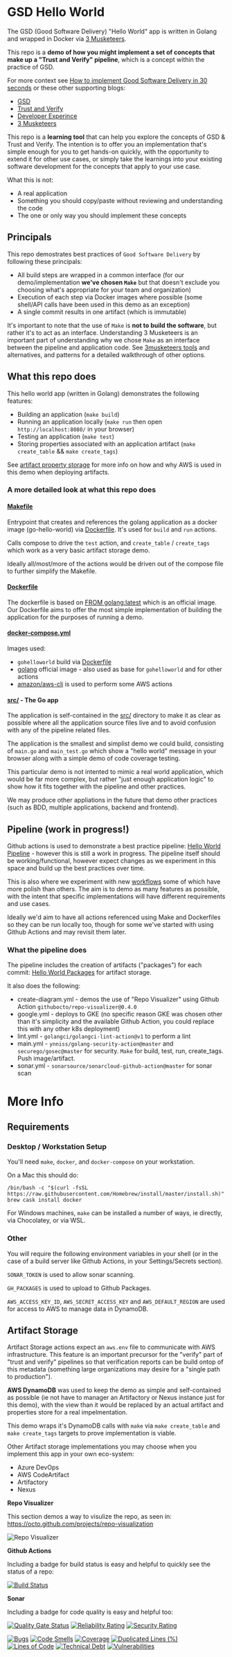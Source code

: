 # GSD Hello World

The GSD (Good Software Delivery) "Hello World" app is written in Golang and wrapped in Docker via [3 Musketeers](https://3musketeers.io/).

This repo is a **demo of how you might implement a set of concepts that make up a "Trust and Verify" pipeline**, which is a concept within the practice of GSD.

For more context see [How to implement Good Software Delivery in 30 seconds](https://medium.com/@drew.khoury/how-to-implement-good-software-delivery-in-30-seconds-72d13ad4a296) or these other supporting blogs:

- [GSD](https://medium.com/@drew.khoury/how-cloud-transformation-at-scale-can-enable-good-software-delivery-4a6645d4c570)
- [Trust and Verify](https://medium.com/@drew.khoury/good-software-delivery-trust-and-verify-ced74fa04b39)
- [Developer Experince](https://medium.com/@drew.khoury/optimizing-for-dx-the-developer-experience-f37fe168642d)
- [3 Musketeers](https://medium.com/@drew.khoury/3-musketeers-for-an-epic-developer-experience-8676ddaf33b2)

This repo is a **learning tool** that can help you explore the concepts of GSD & Trust and Verify. The intention is to offer you an implementation that's simple enough for you to get hands-on quickly, with the opportunity to extend it for other use cases, or simply take the learnings into your existing software development for the concepts that apply to your use case.

What this is not:

- A real application
- Something you should copy/paste without reviewing and understanding the code
- The one or only way you should implement these concepts

## Principals

This repo demostrates best practices of `Good Software Delivery` by following these principals:

- All build steps are wrapped in a common interface (for our demo/implementation **we've chosen `Make`** but that doesn't exclude you choosing what's appropriate for your team and organization)
- Execution of each step via Docker images where possible (some shell/API calls have been used in this demo as an exception)
- A single commit results in one artifact (which is immutable)

It's important to note that the use of `Make` is **not to build the software**, but rather it's to act as an interface. Understanding 3 Musketeers is an important part of understanding why we chose `Make` as an interface between the pipeline and application code. See [3musketeers tools](https://3musketeers.io/about/tools.html) and alternatives, and patterns for a detailed walkthrough of other options.

## What this repo does

This hello world app (written in Golang) demonstrates the following features:

- Building an application (`make build`)
- Running an application locally (`make run` then open `http://localhost:8080/` in your browser)
- Testing an application (`make test`)
- Storing properties associated with an application artifact (`make create_table` && `make create_tags`)

See [artifact property storage](https://github.com/contino/gsd-hello-world#artifact-storage) for more info on how and why AWS is used in this demo when deploying artifacts.

### A more detailed look at what this repo does

#### [Makefile](https://github.com/contino/gsd-hello-world/blob/master/Makefile)

Entrypoint that creates and references the golang application as a docker image (go-hello-world) via [Dockerfile](https://github.com/contino/gsd-hello-world/blob/master/Dockerfile). It's used for `build` and `run` actions.

Calls compose to drive the `test` action, and `create_table` / `create_tags` which work as a very basic artifact storage demo.

Ideally all/most/more of the actions would be driven out of the compose file to further simplify the Makefile.

#### [Dockerfile](https://github.com/contino/gsd-hello-world/blob/master/Dockerfile)

The dockerfile is based on [FROM golang:latest](https://hub.docker.com/_/golang) which is an official image. Our Dockerfile aims to offer the most simple implementation of building the application for the purposes of running a demo.

#### [docker-compose.yml](https://github.com/contino/gsd-hello-world/blob/master/docker-compose.yml)

Images used:

- `gohelloworld` build via [Dockerfile](https://github.com/contino/gsd-hello-world/blob/master/Dockerfile)
- [golang](https://hub.docker.com/_/golang) official image - also used as base for `gohelloworld` and for other actions
- [amazon/aws-cli](https://hub.docker.com/r/amazon/aws-cli) is used to perform some AWS actions

#### [src/](https://github.com/contino/gsd-hello-world/tree/master/src) - The Go app

The application is self-contained in the [src/](https://github.com/contino/gsd-hello-world/tree/master/src) directory to make it as clear as possible where all the application source files live and to avoid confusion with any of the pipeline related files.

The application is the smallest and simplist demo we could build, consisting of `main.go` and `main_test.go` which show a "hello world" message in your browser along with a simple demo of code coverage testing.

This particular demo is not intented to mimic a real world application, which would be far more complex, but rather "just enough application logic" to show how it fits together with the pipeline and other practices.

We may produce other appliations in the future that demo other practices (such as BDD, multiple applications, backend and frontend).

## Pipeline (work in progress!)

Github actions is used to demonstrate a best practice pipeline: [Hello World Pipeline](https://github.com/contino/gsd-hello-world/actions) - however this is still a work in progress. The pipeline itself should be working/functional, however expect changes as we experiment in this space and build up the best practices over time.

This is also where we experiment with new [workflows](https://github.com/contino/gsd-hello-world/tree/master/.github/workflows) some of which have more polish than others. The aim is to demo as many features as possible, with the intent that specific implementations will have different requirements and use cases.

Ideally we'd aim to have all actions referenced using Make and Dockerfiles so they can be run locally too, though for some we've started with using Github Actions and may revisit them later.

### What the pipeline does

The pipeline includes the creation of artifacts ("packages") for each commit: [Hello World Packages](https://github.com/contino/gsd-hello-world/packages) for artifact storage.

It also does the following:

- create-diagram.yml - demos the use of "Repo Visualizer" using Github Action `githubocto/repo-visualizer@0.4.0`
- google.yml - deploys to GKE (no specific reason GKE was chosen other than it's simplicity and the available Github Action, you could replace this with any other k8s deployment)
- lint.yml - `golangci/golangci-lint-action@v1` to perform a lint
- main.yml - `ynniss/golang-security-action@master` and `securego/gosec@master` for security. `Make` for build, test, run, create_tags. Push image/artifact.
- sonar.yml - `sonarsource/sonarcloud-github-action@master` for sonar scan

# More Info

## Requirements

### Desktop / Workstation Setup

You'll need `make`, `docker`, and `docker-compose` on your workstation.

On a Mac this should do:

```
/bin/bash -c "$(curl -fsSL https://raw.githubusercontent.com/Homebrew/install/master/install.sh)"
brew cask install docker
```

For Windows machines, `make` can be installed a number of ways, ie directly, via Chocolatey, or via WSL.

### Other

You will require the following environment variables in your shell (or in the case of a build server like Github Actions, in your Settings/Secrets section).

`SONAR_TOKEN` is used to allow sonar scanning.

`GH_PACKAGES` is used to upload to Github Packages.

`AWS_ACCESS_KEY_ID`, `AWS_SECRET_ACCESS_KEY` and `AWS_DEFAULT_REGION` are used for access to AWS to manage data in DynamoDB.

## Artifact Storage

Artifact Storage actions expect an `aws.env` file to communicate with AWS infrastructure. This feature is an important precursor for the "verify" part of "trust and verify" pipelines so that verification reports can be build ontop of this metadata (something large organizations may desire for a "single path to production").

**AWS DynamoDB** was used to keep the demo as simple and self-contained as possible (ie not have to manager an Artifactory or Nexus instance just for this demo), with the view than it would be replaced by an actual artifact and properties store for a real impelmentation.

This demo wraps it's DynamoDB calls with `make` via `make create_table` and `make create_tags` targets to prove implementation is viable.

Other Artifact storage implementations you may choose when you implement this app in your own eco-system:

- Azure DevOps
- AWS CodeArtifact
- Artifactory
- Nexus

**Repo Visualizer**

This section demos a way to visulize the repo, as seen in: https://octo.github.com/projects/repo-visualization

![Repo Visualizer](repo-visualizer.svg)

**Github Actions**

Including a badge for build status is easy and helpful to quickly see the status of a repo:

[![Build Status](https://github.com/contino/gsd-hello-world/workflows/CI/badge.svg)](https://github.com/contino/gsd-hello-world/actions)

**Sonar**

Including a badge for code quality is easy and helpful too:

[![Quality Gate Status](https://sonarcloud.io/api/project_badges/measure?project=barrrrrrrrr&metric=alert_status)](https://sonarcloud.io/dashboard?id=barrrrrrrrr)
[![Reliability Rating](https://sonarcloud.io/api/project_badges/measure?project=barrrrrrrrr&metric=reliability_rating)](https://sonarcloud.io/dashboard?id=barrrrrrrrr)
[![Security Rating](https://sonarcloud.io/api/project_badges/measure?project=barrrrrrrrr&metric=security_rating)](https://sonarcloud.io/dashboard?id=barrrrrrrrr)

[![Bugs](https://sonarcloud.io/api/project_badges/measure?project=barrrrrrrrr&metric=bugs)](https://sonarcloud.io/dashboard?id=barrrrrrrrr)
[![Code Smells](https://sonarcloud.io/api/project_badges/measure?project=barrrrrrrrr&metric=code_smells)](https://sonarcloud.io/dashboard?id=barrrrrrrrr)
[![Coverage](https://sonarcloud.io/api/project_badges/measure?project=barrrrrrrrr&metric=coverage)](https://sonarcloud.io/dashboard?id=barrrrrrrrr)
[![Duplicated Lines (%)](https://sonarcloud.io/api/project_badges/measure?project=barrrrrrrrr&metric=duplicated_lines_density)](https://sonarcloud.io/dashboard?id=barrrrrrrrr)
[![Lines of Code](https://sonarcloud.io/api/project_badges/measure?project=barrrrrrrrr&metric=ncloc)](https://sonarcloud.io/dashboard?id=barrrrrrrrr)
[![Technical Debt](https://sonarcloud.io/api/project_badges/measure?project=barrrrrrrrr&metric=sqale_index)](https://sonarcloud.io/dashboard?id=barrrrrrrrr)
[![Vulnerabilities](https://sonarcloud.io/api/project_badges/measure?project=barrrrrrrrr&metric=vulnerabilities)](https://sonarcloud.io/dashboard?id=barrrrrrrrr)
